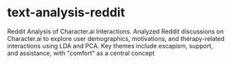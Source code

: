 # text-analysis-reddit
Reddit Analysis of Character.ai Interactions. Analyzed Reddit discussions on Character.ai to explore user demographics, motivations, and therapy-related interactions using LDA and PCA. Key themes include escapism, support, and assistance, with "comfort" as a central concept
